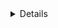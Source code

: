 <details>
  [![Statistique de Pmpspn](https://github-readme-stats.vercel.app/api?username=Pmpspn&show_icons=true?theme=tokyonight)]
  [![yannis wakatime stats](https://github-readme-stats.vercel.app/api/top-langs/?username=Pmpspn&langs_count=50)](https://github.com/anuraghazra/github-readme-stats)]
</details>
